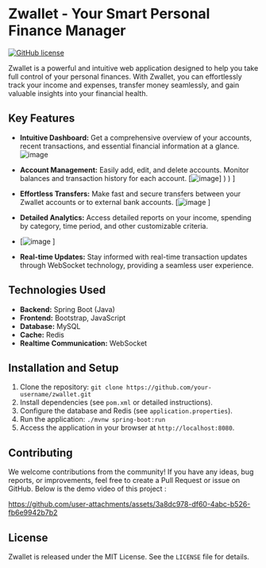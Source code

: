 # Zwallet - Your Smart Personal Finance Manager

[![GitHub license](https://img.shields.io/badge/license-MIT-blue.svg)](https://github.com/your-username/zwallet/blob/main/LICENSE)

Zwallet is a powerful and intuitive web application designed to help you take full control of your personal finances. With Zwallet, you can effortlessly track your income and expenses, transfer money seamlessly, and gain valuable insights into your financial health.

## Key Features

* **Intuitive Dashboard:** Get a comprehensive overview of your accounts, recent transactions, and essential financial information at a glance.
![image](https://github.com/user-attachments/assets/f31483d2-3c36-41bb-b725-889a308fec7c)

* **Account Management:** Easily add, edit, and delete accounts. Monitor balances and transaction history for each account.
[![image](https://github.com/user-attachments/assets/c1795b25-43ae-4d7e-949f-5ad5054bb5de)]
)
)
]
* **Effortless Transfers:** Make fast and secure transfers between your Zwallet accounts or to external bank accounts.
[![image](https://github.com/user-attachments/assets/cb5d21ba-be6d-4080-8726-32c894bd59ce)
]
* **Detailed Analytics:**  Access detailed reports on your income, spending by category, time period, and other customizable criteria.
* [![image](https://github.com/user-attachments/assets/7739224d-2b23-4d35-aa7f-10b7ac394928)
]

* **Real-time Updates:** Stay informed with real-time transaction updates through WebSocket technology, providing a seamless user experience.

## Technologies Used

* **Backend:** Spring Boot (Java)
* **Frontend:** Bootstrap, JavaScript
* **Database:** MySQL
* **Cache:** Redis
* **Realtime Communication:** WebSocket

## Installation and Setup

1. Clone the repository: `git clone https://github.com/your-username/zwallet.git`
2. Install dependencies (see `pom.xml` or detailed instructions).
3. Configure the database and Redis (see `application.properties`).
4. Run the application: `./mvnw spring-boot:run`
5. Access the application in your browser at `http://localhost:8080`.

## Contributing

We welcome contributions from the community! If you have any ideas, bug reports, or improvements, feel free to create a Pull Request or issue on GitHub.
Below is the demo video of this project : 



https://github.com/user-attachments/assets/3a8dc978-df60-4abc-b526-fb6e9942b7b2



## License

Zwallet is released under the MIT License. See the `LICENSE` file for details.
